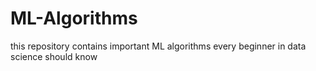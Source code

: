 # ML-Algorithms
this repository contains important ML algorithms every beginner in data science should know

